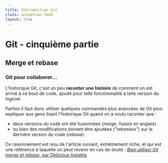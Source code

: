 ```yaml
---
title: Introduction Git
class: animation-fade
layout: true
---
```


<!-- class: impact -->

# Git - cinquième partie

<!-- FIXME: parler des branches et de ses commandes (partie 2?) mais surtout  -->
<!-- FIXME: parler de rebase et de merge  -->

## Merge et rebase

### Git pour collaborer...

L'historique Git, c'est un peu **raconter une histoire** de comment on est arrivé à ce bout de code, ajouté pour telle fonctionnalité à telle version du logiciel.

Parfois il faut donc utiliser quelques commandes plus avancées de Git pour expliquer aux gens lisant l'historique Git quand on a voulu raconter que :

- deux versions du code ont été fusionnées (_merge_, fusion en anglais)
- ou bien des modifications doivent être ajoutées (_"rebasées"_) sur la dernière version du code (_rebase_)

Ce raisonnement est issu de l'article suivant, extrêmement riche, et qui est une référence à laquelle on peut revenir en cas de doute :
[_Bien utiliser Git merge et rebase_, par Delicious Insights](https://delicious-insights.com/fr/articles/bien-utiliser-git-merge-et-rebase/)
